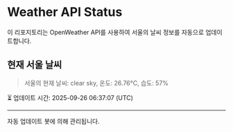 
# Weather API Status

이 리포지토리는 OpenWeather API를 사용하여 서울의 날씨 정보를 자동으로 업데이트합니다.

## 현재 서울 날씨
> 서울의 현재 날씨: clear sky, 온도: 26.76°C, 습도: 57%

⏳ 업데이트 시간: 2025-09-26 06:37:07 (UTC)

---
자동 업데이트 봇에 의해 관리됩니다.
